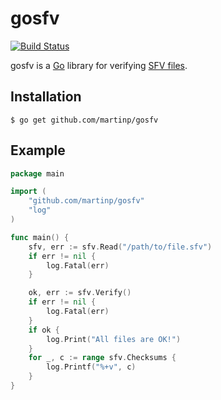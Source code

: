 # gosfv

[![Build Status](https://travis-ci.org/martinp/gosfv.png)](https://travis-ci.org/martinp/gosfv)

gosfv is a [Go](http://www.golang.org) library for verifying
[SFV files](https://en.wikipedia.org/wiki/Simple_file_verification).

## Installation

`$ go get github.com/martinp/gosfv`

## Example

```go
package main

import (
	"github.com/martinp/gosfv"
	"log"
)

func main() {
	sfv, err := sfv.Read("/path/to/file.sfv")
	if err != nil {
		log.Fatal(err)
	}

	ok, err := sfv.Verify()
	if err != nil {
		log.Fatal(err)
	}
	if ok {
		log.Print("All files are OK!")
	}
	for _, c := range sfv.Checksums {
		log.Printf("%+v", c)
	}
}
```
